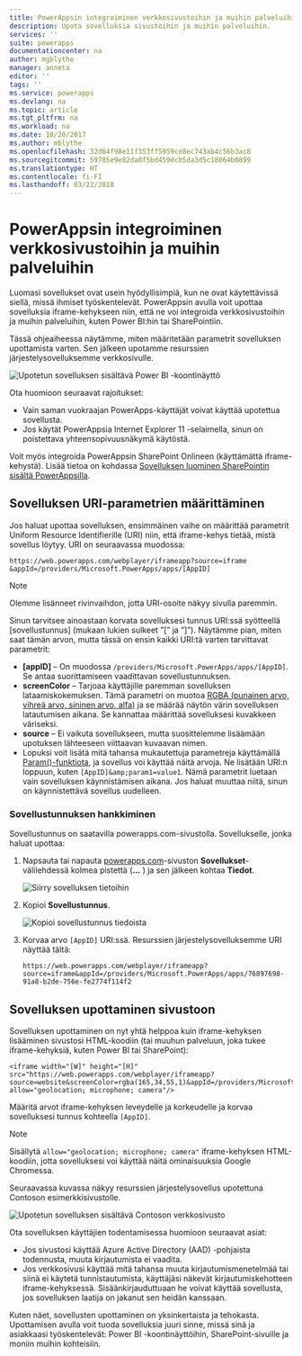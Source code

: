 ```yaml
---
title: PowerAppsin integroiminen verkkosivustoihin ja muihin palveluihin | Microsoft Docs
description: Upota sovelluksia sivustoihin ja muihin palveluihin.
services: ''
suite: powerapps
documentationcenter: na
author: mgblythe
manager: anneta
editor: ''
tags: ''
ms.service: powerapps
ms.devlang: na
ms.topic: article
ms.tgt_pltfrm: na
ms.workload: na
ms.date: 10/20/2017
ms.author: mblythe
ms.openlocfilehash: 32d64f98e11f353ff5959ce8ec743ab4c56b3ac8
ms.sourcegitcommit: 59785e9e82da8f5bd459dcb5da3d5c18064b0899
ms.translationtype: HT
ms.contentlocale: fi-FI
ms.lasthandoff: 03/22/2018
---
```

# <a name="integrate-powerapps-into-websites-and-other-services"></a>PowerAppsin integroiminen verkkosivustoihin ja muihin palveluihin
Luomasi sovellukset ovat usein hyödyllisimpiä, kun ne ovat käytettävissä siellä, missä ihmiset työskentelevät. PowerAppsin avulla voit upottaa sovelluksia iframe-kehykseen niin, että ne voi integroida verkkosivustoihin ja muihin palveluihin, kuten Power BI:hin tai SharePointiin.

Tässä ohjeaiheessa näytämme, miten määritetään parametrit sovelluksen upottamista varten. Sen jälkeen upotamme resurssien järjestelysovelluksemme verkkosivulle.

![Upotetun sovelluksen sisältävä Power BI -koontinäyttö](./media/embed-apps-dev/embed-dashboard.png)

Ota huomioon seuraavat rajoitukset:

* Vain saman vuokraajan PowerApps-käyttäjät voivat käyttää upotettua sovellusta.
* Jos käytät PowerAppsia Internet Explorer 11 -selaimella, sinun on poistettava yhteensopivuusnäkymä käytöstä.

Voit myös integroida PowerAppsin SharePoint Onlineen (käyttämättä iframe-kehystä). Lisää tietoa on kohdassa [Sovelluksen luominen SharePointin sisältä PowerAppsilla](../canvas-apps/generate-app-from-sharepoint-list-interface.md).

## <a name="set-uri-parameters-for-your-app"></a>Sovelluksen URI-parametrien määrittäminen
Jos haluat upottaa sovelluksen, ensimmäinen vaihe on määrittää parametrit Uniform Resource Identifierille (URI) niin, että iframe-kehys tietää, mistä sovellus löytyy. URI on seuraavassa muodossa:

```
https://web.powerapps.com/webplayer/iframeapp?source=iframe
&appId=/providers/Microsoft.PowerApps/apps/[AppID]
```

> [!NOTE]
> Olemme lisänneet rivinvaihdon, jotta URI-osoite näkyy sivulla paremmin.

Sinun tarvitsee ainoastaan korvata sovelluksesi tunnus URI:ssä syötteellä [sovellustunnus] (mukaan lukien sulkeet ”[” ja ”]”). Näytämme pian, miten saat tämän arvon, mutta tässä on ensin kaikki URI:tä varten tarvittavat parametrit:

* **[appID]** – On muodossa `/providers/Microsoft.PowerApps/apps/[AppID]`. Se antaa suorittamiseen vaadittavan sovellustunnuksen.
* **screenColor** – Tarjoaa käyttäjille paremman sovelluksen lataamiskokemuksen. Tämä parametri on muotoa [RGBA (punainen arvo, vihreä arvo, sininen arvo, alfa)](../canvas-apps/functions/function-colors.md) ja se määrää näytön värin sovelluksen latautumisen aikana. Se kannattaa määrittää sovelluksesi kuvakkeen väriseksi.
* **source** – Ei vaikuta sovellukseen, mutta suosittelemme lisäämään upotuksen lähteeseen viittaavan kuvaavan nimen.
* Lopuksi voit lisätä mitä tahansa mukautettuja parametreja käyttämällä [Param()-funktiota](../canvas-apps/functions/function-param.md), ja sovellus voi käyttää näitä arvoja. Ne lisätään URI:n loppuun, kuten `[AppID]&amp;param1=value1`. Nämä parametrit luetaan vain sovelluksen käynnistämisen aikana. Jos haluat muuttaa niitä, sinun on käynnistettävä sovellus uudelleen.

### <a name="get-the-app-id"></a>Sovellustunnuksen hankkiminen
Sovellustunnus on saatavilla powerapps.com-sivustolla. Sovellukselle, jonka haluat upottaa:

1. Napsauta tai napauta [powerapps.com](https://powerapps.microsoft.com)-sivuston **Sovellukset**-välilehdessä kolmea pistettä (**...** ) ja sen jälkeen kohtaa **Tiedot**.
   
    ![Siirry sovelluksen tietoihin](./media/embed-apps-dev/details.png)
2. Kopioi **Sovellustunnus**.
   
    ![Kopioi sovellustunnus tiedoista](./media/embed-apps-dev/app-id.png)
3. Korvaa arvo `[AppID]` URI:ssä. Resurssien järjestelysovelluksemme URI näyttää tältä:
   
    ```
    https://web.powerapps.com/webplayer/iframeapp?source=iframe&appId=/providers/Microsoft.PowerApps/apps/76897698-91a8-b2de-756e-fe2774f114f2
    ```

## <a name="embed-your-app-in-a-website"></a>Sovelluksen upottaminen sivustoon
Sovelluksen upottaminen on nyt yhtä helppoa kuin iframe-kehyksen lisääminen sivustosi HTML-koodiin (tai muuhun palveluun, joka tukee iframe-kehyksiä, kuten Power BI tai SharePoint):

```
<iframe width="[W]" height="[H]" src="https://web.powerapps.com/webplayer/iframeapp?source=website&screenColor=rgba(165,34,55,1)&appId=/providers/Microsoft.PowerApps/apps/[AppID]" allow="geolocation; microphone; camera"/>
```

Määritä arvot iframe-kehyksen leveydelle ja korkeudelle ja korvaa sovelluksesi tunnus kohteella `[AppID]`.

> [!NOTE]
> Sisällytä `allow="geolocation; microphone; camera"` iframe-kehyksen HTML-koodiin, jotta sovelluksesi voi käyttää näitä ominaisuuksia Google Chromessa.

Seuraavassa kuvassa näkyy resurssien järjestelysovellus upotettuna Contoson esimerkkisivustolle.

![Upotetun sovelluksen sisältävä Contoson verkkosivusto](./media/embed-apps-dev/contoso-website.png)

Ota sovelluksen käyttäjien todentamisessa huomioon seuraavat asiat:

* Jos sivustosi käyttää Azure Active Directory (AAD) -pohjaista todennusta, muuta kirjautumista ei vaadita.
* Jos verkkosivusi käyttää mitä tahansa muuta kirjautumismenetelmää tai siinä ei käytetä tunnistautumista, käyttäjäsi näkevät kirjautumiskehotteen iframe-kehyksessä. Sisäänkirjauduttuaan he voivat käyttää sovellusta, jos sovelluksen laatija on jakanut sen heidän kanssaan.

Kuten näet, sovellusten upottaminen on yksinkertaista ja tehokasta. Upottamisen avulla voit tuoda sovelluksia juuri sinne, missä sinä ja asiakkaasi työskentelevät: Power BI -koontinäyttöihin, SharePoint-sivuille ja moniin muihin kohteisiin.

